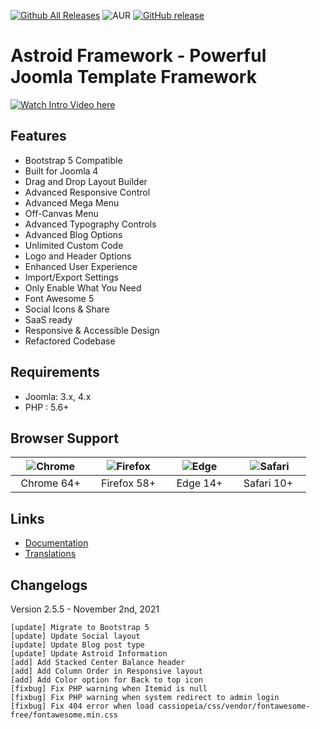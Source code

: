 [![Github All Releases](https://img.shields.io/github/downloads/templaza/astroid-framework/total.svg)](https://github.com/templaza/astroid-framework/releases)
![AUR](https://img.shields.io/aur/license/yaourt.svg)
[![GitHub release](https://img.shields.io/github/release/templaza/astroid-framework.svg)](https://github.com/templaza/astroid-framework/releases)

# Astroid Framework - Powerful Joomla Template Framework

[![Watch Intro Video here](https://www.joomdev.com/images/githubassets/astroid-play.jpg)](https://www.youtube.com/watch?v=ZflNq3fDaXE)

## Features
* Bootstrap 5 Compatible
* Built for Joomla 4
* Drag and Drop Layout Builder
* Advanced Responsive Control
* Advanced Mega Menu
* Off-Canvas Menu
* Advanced Typography Controls
* Advanced Blog Options
* Unlimited Custom Code
* Logo and Header Options
* Enhanced User Experience
* Import/Export Settings
* Only Enable What You Need
* Font Awesome 5
* Social Icons & Share
* SaaS ready
* Responsive & Accessible Design
* Refactored Codebase

## Requirements
* Joomla: 3.x, 4.x
* PHP : 5.6+

## Browser Support
| ![Chrome](https://raw.githubusercontent.com/alrra/browser-logos/master/src/chrome/chrome_48x48.png)|![Firefox](https://raw.githubusercontent.com/alrra/browser-logos/master/src/firefox/firefox_48x48.png)|![Edge](https://raw.githubusercontent.com/alrra/browser-logos/master/src/edge/edge_48x48.png)|![Safari](https://raw.githubusercontent.com/alrra/browser-logos/master/src/safari/safari_48x48.png)|
| :---: | :---:	|:---:|:---:|
| &nbsp;&nbsp;Chrome 64+&nbsp;&nbsp; | &nbsp;&nbsp;Firefox 58+&nbsp;&nbsp; | &nbsp;&nbsp;Edge 14+&nbsp;&nbsp; | &nbsp;&nbsp;Safari 10+ &nbsp;&nbsp; |

## Links
* [Documentation](https://docs.joomdev.com)
* [Translations](https://github.com/joomdev/Astroid-Framework/wiki/Translations)

## Changelogs

Version 2.5.5 - November 2nd, 2021
    
    [update] Migrate to Bootstrap 5
    [update] Update Social layout
    [update] Update Blog post type
    [update] Update Astroid Information
    [add] Add Stacked Center Balance header
    [add] Add Column Order in Responsive layout
    [add] Add Color option for Back to top icon
    [fixbug] Fix PHP warning when Itemid is null
    [fixbug] Fix PHP warning when system redirect to admin login
    [fixbug] Fix 404 error when load cassiopeia/css/vendor/fontawesome-free/fontawesome.min.css

